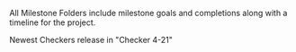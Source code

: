 All Milestone Folders include milestone goals and completions along with a timeline for the project.

Newest Checkers release in "Checker 4-21"
